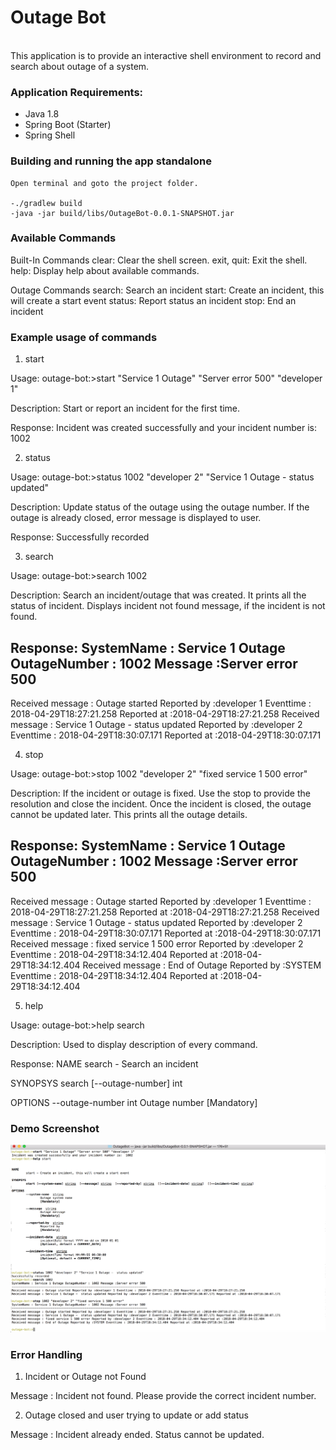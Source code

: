 # Outage Bot

<br>
This application is to provide an interactive shell environment to record and search about outage of a system.

### Application Requirements:
- Java 1.8
- Spring Boot (Starter)
- Spring Shell

### Building and running the app standalone
```
Open terminal and goto the project folder.

-./gradlew build
-java -jar build/libs/OutageBot-0.0.1-SNAPSHOT.jar

```
### Available Commands


Built-In Commands
        clear: Clear the shell screen.
        exit, quit: Exit the shell.
        help: Display help about available commands.

Outage Commands
        search: Search an incident
        start: Create an incident, this will create a start event
        status: Report status an incident
        stop: End an incident


### Example usage of commands

1) start

Usage:
outage-bot:>start "Service 1 Outage" "Server error 500" "developer 1" 

Description:
Start or report an incident for the first time.

Response:
Incident was created successfully and your incident number is:  1002

2) status

Usage:
outage-bot:>status 1002 "developer 2" "Service 1 Outage -  status updated"

Description:
Update status of the outage using the outage number. If the outage is already closed, error message is displayed to user.

Response:
Successfully recorded

3) search

Usage:
outage-bot:>search 1002

Description:
Search an incident/outage that was created. It prints all the status of incident. Displays incident not found message, if the incident is not found.

Response:
SystemName : Service 1 Outage OutageNumber : 1002 Message :Server error 500
----------------------------------------------------------------------------
Received message : Outage started Reported by :developer 1 Eventtime : 2018-04-29T18:27:21.258 Reported at :2018-04-29T18:27:21.258
Received message : Service 1 Outage -  status updated Reported by :developer 2 Eventtime : 2018-04-29T18:30:07.171 Reported at :2018-04-29T18:30:07.171


4) stop

Usage:
outage-bot:>stop 1002 "developer 2" "fixed service 1 500 error"

Description:
If the incident or outage is fixed. Use the stop to provide the resolution and close the incident. Once the incident is closed, the outage cannot be updated later. This prints all the outage details.

Response:
SystemName : Service 1 Outage OutageNumber : 1002 Message :Server error 500
----------------------------------------------------------------------------
Received message : Outage started Reported by :developer 1 Eventtime : 2018-04-29T18:27:21.258 Reported at :2018-04-29T18:27:21.258
Received message : Service 1 Outage -  status updated Reported by :developer 2 Eventtime : 2018-04-29T18:30:07.171 Reported at :2018-04-29T18:30:07.171
Received message : fixed service 1 500 error Reported by :developer 2 Eventtime : 2018-04-29T18:34:12.404 Reported at :2018-04-29T18:34:12.404
Received message : End of Outage Reported by :SYSTEM Eventtime : 2018-04-29T18:34:12.404 Reported at :2018-04-29T18:34:12.404


5) help

Usage:
outage-bot:>help search

Description:
Used to display description of every command. 

Response:
NAME
	search - Search an incident

SYNOPSYS
	search [--outage-number] int  

OPTIONS
	--outage-number  int
		Outage number
		[Mandatory]

### Demo Screenshot

![Demo](Demo.png) 

### Error Handling

1) Incident or Outage not Found  

Message : Incident not found. Please provide the correct incident number.

2) Outage closed and user trying to update or add status

Message : Incident already ended. Status cannot be updated.

